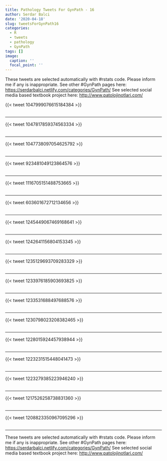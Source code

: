 ```yaml
---
title: Pathology Tweets For GynPath - 16
author: Serdar Balci
date: '2020-04-18'
slug: tweetsForGynPath16
categories:
  - R
  - tweets
  - pathology
  - GynPath
tags: []
image:
  caption: ''
  focal_point: ''
---
```



These tweets are selected automatically with #rstats code. Please inform me if any is inappropriate.
See other #GynPath pages here: https://serdarbalci.netlify.com/categories/GynPath/ 
See selected social media based textbook project here: http://www.patolojinotlari.com/

{{< tweet 1047999076615184384 >}}
<br>
<br>
<hr>
{{< tweet 1047817859374563334 >}}
<br>
<br>
<hr>
{{< tweet 1047738097054625792 >}}
<br>
<br>
<hr>
{{< tweet 923481049123864576 >}}
<br>
<br>
<hr>
{{< tweet 1116705151488753665 >}}
<br>
<br>
<hr>
{{< tweet 603601672712134656 >}}
<br>
<br>
<hr>
{{< tweet 1245449067469168641 >}}
<br>
<br>
<hr>
{{< tweet 1242641156804153345 >}}
<br>
<br>
<hr>
{{< tweet 1235129693709283329 >}}
<br>
<br>
<hr>
{{< tweet 1233976185903693825 >}}
<br>
<br>
<hr>
{{< tweet 1233531688497688576 >}}
<br>
<br>
<hr>
{{< tweet 1230798023208382465 >}}
<br>
<br>
<hr>
{{< tweet 1228015924457938944 >}}
<br>
<br>
<hr>
{{< tweet 1223231515448041473 >}}
<br>
<br>
<hr>
{{< tweet 1223279385223946240 >}}
<br>
<br>
<hr>
{{< tweet 1217526258738831360 >}}
<br>
<br>
<hr>
{{< tweet 1208823350967095296 >}}
<br>
<br>
<hr>


These tweets are selected automatically with #rstats code. Please inform me if any is inappropriate.
See other #GynPath pages here: https://serdarbalci.netlify.com/categories/GynPath/ 
See selected social media based textbook project here: http://www.patolojinotlari.com/
